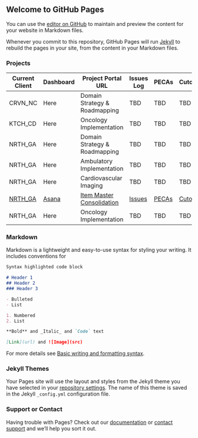 ## Welcome to GitHub Pages

You can use the [editor on GitHub](https://github.com/btvangundy/homepage/edit/gh-pages/index.md) to maintain and preview the content for your website in Markdown files.

Whenever you commit to this repository, GitHub Pages will run [Jekyll](https://jekyllrb.com/) to rebuild the pages in your site, from the content in your Markdown files.

### Projects

| **Current Client** | **Dashboard**  | **Project Portal URL** | **Issues Log**  | **PECAs**  | **Cutover**  |
| ------------- | ------------- | ------------- | ------------- | ------------- | ------------- |
| CRVN_NC  | Here  | Domain Strategy & Roadmapping  | TBD  | TBD  | TBD  | 
| KTCH_CD  | Here  | Oncology Implementation | TBD  | TBD  | TBD  |
| NRTH_GA  | Here  | Domain Strategy & Roadmapping  | TBD  | TBD  | TBD  |
| NRTH_GA  | Here  | Ambulatory Implementation  | TBD  | TBD  | TBD  |
| NRTH_GA  | Here  | Cardiovascular Imaging  | TBD  | TBD  | TBD  |
| [NRTH_GA](https://lightson.cerner.com/clients/NRTH_GA/domains/P0713/overview/scorecard/302689/)  | [Asana](https://app.asana.com/0/1115928529699158/board)  | [Item Master Consolidation](https://methodm.cerner.com/client/2286/PJ112375/SitePages/Dashboard.aspx)  | [Issues](https://methodm.cerner.com/client/2286/PJ112375/SitePages/Issues.aspx)  | [PECAs](https://methodm.cerner.com/client/2286/PJ112375/Project%20Documents/Forms/AllItems.aspx?RootFolder=%2Fclient%2F2286%2FPJ112375%2FProject%20Documents%2FProject%20Management%2FPECAs&FolderCTID=0x012000B754CE891E363446BB482C9C9B3A399B&View=%7B7B9372B6%2DE8B0%2D4E92%2DAAB6%2DFB0D4B4627FD%7D)  | [Cutover](https://methodm.cerner.com/client/2286/PJ112375/Project%20Documents/Forms/AllItems.aspx?RootFolder=%2Fclient%2F2286%2FPJ112375%2FProject%20Documents%2FConversion&FolderCTID=0x012000B754CE891E363446BB482C9C9B3A399B&View=%7B7B9372B6%2DE8B0%2D4E92%2DAAB6%2DFB0D4B4627FD%7D&InitialTabId=Ribbon%2EDocument&VisibilityContext=WSSTabPersistence)  |
| NRTH_GA  | Here  | Oncology Implementation  | TBD  | TBD  | TBD  |

### Markdown

Markdown is a lightweight and easy-to-use syntax for styling your writing. It includes conventions for

```markdown
Syntax highlighted code block

# Header 1
## Header 2
### Header 3

- Bulleted
- List

1. Numbered
2. List

**Bold** and _Italic_ and `Code` text

[Link](url) and ![Image](src)
```

For more details see [Basic writing and formatting syntax](https://docs.github.com/en/github/writing-on-github/getting-started-with-writing-and-formatting-on-github/basic-writing-and-formatting-syntax).

### Jekyll Themes

Your Pages site will use the layout and styles from the Jekyll theme you have selected in your [repository settings](https://github.com/btvangundy/homepage/settings/pages). The name of this theme is saved in the Jekyll `_config.yml` configuration file.

### Support or Contact

Having trouble with Pages? Check out our [documentation](https://docs.github.com/categories/github-pages-basics/) or [contact support](https://support.github.com/contact) and we’ll help you sort it out.
